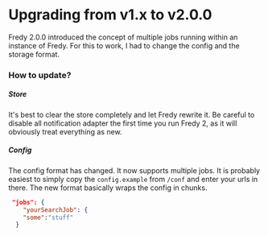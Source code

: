 # Upgrading from v1.x to v2.0.0

Fredy 2.0.0 introduced the concept of multiple jobs running within an instance of Fredy. For this to work, I had to change the config and the storage format.

### How to update?
##### Store
It's best to clear the store completely and let Fredy rewrite it. Be careful to disable all notification adapter the first time you run Fredy 2, as it will obviously treat
everything as new.

##### Config
The config format has changed. It now supports multiple jobs. It is probably easiest to simply copy the `config.example` from `/conf` and enter your urls in there.
The new format basically wraps the config in chunks.

```json
 "jobs": {
    "yourSearchJob": {
    "some":"stuff"
  }
```
